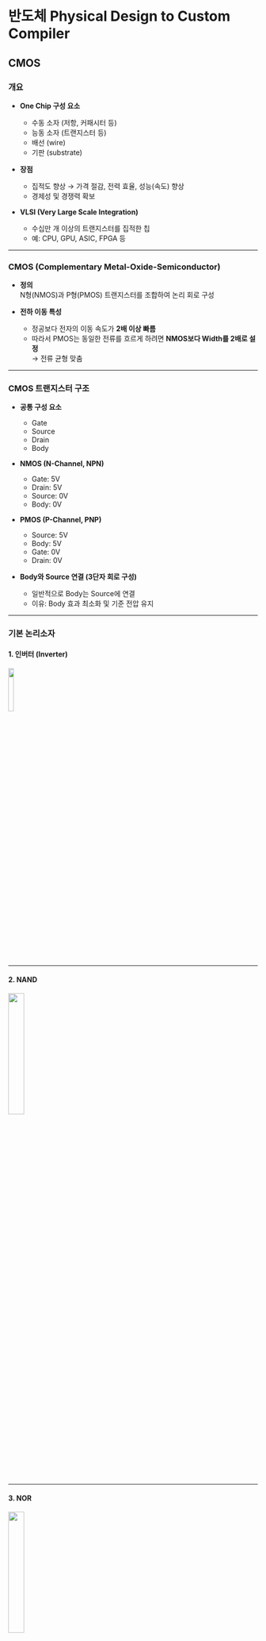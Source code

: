# 반도체 Physical Design to Custom Compiler

## CMOS

### 개요

- **One Chip 구성 요소**  
  - 수동 소자 (저항, 커패시터 등)  
  - 능동 소자 (트랜지스터 등)  
  - 배선 (wire)  
  - 기판 (substrate)  

- **장점**  
  - 집적도 향상 → 가격 절감, 전력 효율, 성능(속도) 향상  
  - 경제성 및 경쟁력 확보

- **VLSI (Very Large Scale Integration)**  
  - 수십만 개 이상의 트랜지스터를 집적한 칩  
  - 예: CPU, GPU, ASIC, FPGA 등  

---

### CMOS (Complementary Metal-Oxide-Semiconductor)

- **정의**  
  N형(NMOS)과 P형(PMOS) 트랜지스터를 조합하여 논리 회로 구성

- **전하 이동 특성**  
  - 정공보다 전자의 이동 속도가 **2배 이상 빠름**  
  - 따라서 PMOS는 동일한 전류를 흐르게 하려면 **NMOS보다 Width를 2배로 설정**  
    → 전류 균형 맞춤

---

### CMOS 트랜지스터 구조

- **공통 구성 요소**  
  - Gate  
  - Source  
  - Drain  
  - Body

- **NMOS (N-Channel, NPN)**  
  - Gate: 5V  
  - Drain: 5V  
  - Source: 0V  
  - Body: 0V  

- **PMOS (P-Channel, PNP)**  
  - Source: 5V  
  - Body: 5V  
  - Gate: 0V  
  - Drain: 0V  

- **Body와 Source 연결 (3단자 회로 구성)**  
  - 일반적으로 Body는 Source에 연결  
  - 이유: Body 효과 최소화 및 기준 전압 유지

---

### 기본 논리소자

#### 1. 인버터 (Inverter)

<img src="./image/인버터.png" width=15%>

---

#### 2. NAND

<img src="./image/NAND.png" width=25% >

---

#### 3. NOR

<img src="./image/NOR.png" width=25%>

---

<img src="./image/2025-06-19 14 14 24.png" width="50%" height="50%">

<img src="./image/2025-06-19 14 14 37.png" width="50%" height="50%">

<img src="./image/2025-06-19 14 15 31.png" width="50%" height="50%">

<img src="./image/2025-06-19 14 15 40.png" width="50%" height="50%">

<img src="./image/2025-06-19 14 16 27.png" width="50%" height="50%">

<img src="./image/2025-06-19 14 18 04.png" width="50%" height="50%">

<img src="./image/2025-06-19 14 18 15.png" width="50%" height="50%">

<img src="./image/2025-06-19 14 18 31.png" width="50%" height="50%">

<img src="./image/2025-06-19 14 20 17.png" width="50%" height="50%">

<img src="./image/2025-06-19 14 20 23.png" width="50%" height="50%">

<img src="./image/2025-06-19 14 20 32.png" width="50%" height="50%">

<img src="./image/2025-06-19 14 20 39.png" width="50%" height="50%">

<img src="./image/2025-06-19 14 23 05.png" width="50%" height="50%">

<img src="./image/2025-06-19 14 23 46.png" width="50%" height="50%">

<img src="./image/2025-06-19 14 23 59.png" width="50%" height="50%">

<img src="./image/2025-06-19 14 24 17.png" width="50%" height="50%">

<img src="./image/2025-06-19 14 24 21.png" width="50%" height="50%">